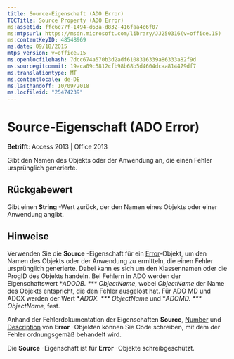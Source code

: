 ```yaml
---
title: Source-Eigenschaft (ADO Error)
TOCTitle: Source Property (ADO Error)
ms:assetid: ffc6c77f-1494-d63a-d832-416faa4c6f07
ms:mtpsurl: https://msdn.microsoft.com/library/JJ250316(v=office.15)
ms:contentKeyID: 48548969
ms.date: 09/18/2015
mtps_version: v=office.15
ms.openlocfilehash: 7dcc674a570b3d2adf6108316339a86333a82f9d
ms.sourcegitcommit: 19aca09c5812cfb98b68b5d4604dcaa814479df7
ms.translationtype: MT
ms.contentlocale: de-DE
ms.lasthandoff: 10/09/2018
ms.locfileid: "25474239"
---
```

# <a name="source-property-ado-error"></a>Source-Eigenschaft (ADO Error)


**Betrifft**: Access 2013 | Office 2013

Gibt den Namen des Objekts oder der Anwendung an, die einen Fehler ursprünglich generierte.

## <a name="return-value"></a>Rückgabewert

Gibt einen **String** -Wert zurück, der den Namen eines Objekts oder einer Anwendung angibt.

## <a name="remarks"></a>Hinweise

Verwenden Sie die **Source** -Eigenschaft für ein [Error](error-object-ado.md)-Objekt, um den Namen des Objekts oder der Anwendung zu ermitteln, die einen Fehler ursprünglich generierte. Dabei kann es sich um den Klassennamen oder die ProgID des Objekts handeln. Bei Fehlern in ADO werden der Eigenschaftswert **ADODB. *** ObjectName*, wobei *ObjectName* der Name des Objekts entspricht, die den Fehler ausgelöst hat. Für ADO MD und ADOX werden der Wert **ADOX. *** ObjectName* und **ADOMD. *** ObjectName,* fest.

Anhand der Fehlerdokumentation der Eigenschaften **Source**, [Number](number-property-ado.md) und [Description](description-property-ado.md) von **Error** -Objekten können Sie Code schreiben, mit dem der Fehler ordnungsgemäß behandelt wird.

Die **Source** -Eigenschaft ist für **Error** -Objekte schreibgeschützt.

